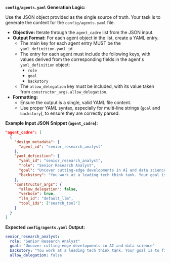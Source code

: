 **`config/agents.yaml` Generation Logic:**

Use the JSON object provided as the single source of truth. Your task is to generate the content for the `config/agents.yaml` file.

*   **Objective:** Iterate through the `agent_cadre` list from the JSON input.
*   **Output Format:** For each agent object in the list, create a YAML entry.
    *   The main key for each agent entry MUST be the `yaml_definition.yaml_id`.
    *   The entry for each agent must include the following keys, with values derived from the corresponding fields in the agent's `yaml_definition` object:
        *   `role`
        *   `goal`
        *   `backstory`
    *   The `allow_delegation` key must be included, with its value taken from `constructor_args.allow_delegation`.
*   **Formatting:**
    *   Ensure the output is a single, valid YAML file content.
    *   Use proper YAML syntax, especially for multi-line strings (`goal` and `backstory`), to ensure they are correctly parsed.

**Example Input JSON Snippet (`agent_cadre`):**

```json
"agent_cadre": [
  {
    "design_metadata": {
      "agent_id": "senior_research_analyst"
    },
    "yaml_definition": {
      "yaml_id": "senior_research_analyst",
      "role": "Senior Research Analyst",
      "goal": "Uncover cutting-edge developments in AI and data science",
      "backstory": "You work at a leading tech think tank. Your goal is to find the most impactful AI and data science advancements."
    },
    "constructor_args": {
      "allow_delegation": false,
      "verbose": true,
      "llm_id": "default_llm",
      "tool_ids": ["search_tool"]
    }
  }
]
```

**Expected `config/agents.yaml` Output:**

```yaml
senior_research_analyst:
  role: "Senior Research Analyst"
  goal: "Uncover cutting-edge developments in AI and data science"
  backstory: "You work at a leading tech think tank. Your goal is to find the most impactful AI and data science advancements."
  allow_delegation: false
```